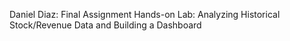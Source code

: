 Daniel Diaz: Final Assignment Hands-on Lab: Analyzing Historical Stock/Revenue Data and Building a Dashboard
